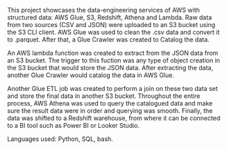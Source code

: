   This project showcases the data-engineering services of AWS with structured data: AWS Glue, S3, Redshift, Athena and Lambda. Raw data from two sources (CSV and JSON) were uploaded to an S3 bucket using the S3 CLI client. AWS Glue was used to clean the .csv data and convert it to .parquet. After that, a Glue Crawler was created to Catalog the data. 

  An AWS lambda function was created to extract from the JSON data from an S3 bucket. The trigger to this fuction was any type of object creation in the S3 bucket that would store the JSON data. After extracting the data, another Glue Crawler would catalog the data in AWS Glue. 

  Another Glue ETL job was created to perform a join on these two data set and store the final data in another S3 bucket. Throughout the entire process, AWS Athena was used to query the catalogued data and make sure the result data were in order and querying was smooth. Finally, the data was shifted to a Redshift warehouse, from where it can be connected to a BI tool such as Power BI or Looker Studio.

Languages used: Python, SQL, bash.
